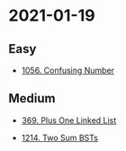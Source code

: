 # 2021-01-19

## Easy

* [1056. Confusing Number](https://leetcode.com/problems/confusing-number/)

## Medium

* [369. Plus One Linked List](https://leetcode.com/problems/plus-one-linked-list/)

* [1214. Two Sum BSTs](https://leetcode.com/problems/two-sum-bsts/)
